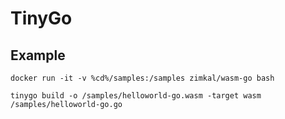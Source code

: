 # TinyGo

## Example

    docker run -it -v %cd%/samples:/samples zimkal/wasm-go bash

    tinygo build -o /samples/helloworld-go.wasm -target wasm /samples/helloworld-go.go
    